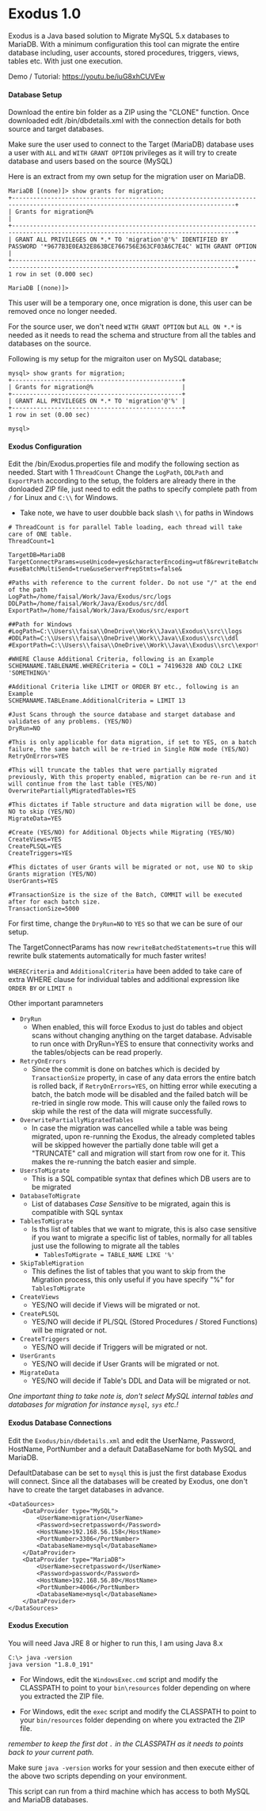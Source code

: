 # Exodus 1.0
Exodus is a Java based solution to Migrate MySQL 5.x databases to MariaDB. With a minimum configuration this tool can migrate the entire database including, user accounts, stored procedures, triggers, views, tables etc. With just one execution. 

Demo / Tutorial: https://youtu.be/iuG8xhCUVEw

#### Database Setup
Download the entire bin folder as a ZIP using the "CLONE" function. Once downloaded edit /bin/dbdetails.xml with the connection details for both source and target databases. 

Make sure the user used to connect to the Target (MariaDB) database uses a user with `ALL` and `WITH GRANT OPTION` privileges as it will try to create database and users based on the source (MySQL)

Here is an extract from my own setup for the migration user on MariaDB.
```
MariaDB [(none)]> show grants for migration;
+-------------------------------------------------------------------------------------------------------------------------------------+
| Grants for migration@%                                                                                                              |
+-------------------------------------------------------------------------------------------------------------------------------------+
| GRANT ALL PRIVILEGES ON *.* TO 'migration'@'%' IDENTIFIED BY PASSWORD '*9677B3E0EA32E863BCE766756E363CF03A6C7E4C' WITH GRANT OPTION |
+-------------------------------------------------------------------------------------------------------------------------------------+
1 row in set (0.000 sec)

MariaDB [(none)]>
```

This user will be a temporary one, once migration is done, this user can be removed once no longer needed.

For the source user, we don't need `WITH GRANT OPTION` but `ALL ON *.*` is needed as it needs to read the schema and structure from all the tables and databases on the source.

Following is my setup for the migraiton user on MySQL database;
```
mysql> show grants for migration;
+------------------------------------------------+
| Grants for migration@%                         |
+------------------------------------------------+
| GRANT ALL PRIVILEGES ON *.* TO 'migration'@'%' |
+------------------------------------------------+
1 row in set (0.00 sec)

mysql>
```

#### Exodus Configuration

Edit the /bin/Exodus.properties file and modify the following section as needed. Start with 1 `ThreadCount` Change the `LogPath`, `DDLPath` and `ExportPath` according to the setup, the folders are already there in the donloaded ZIP file, just need to edit the paths to specify complete path from `/` for Linux and `C:\\` for Windows. 

- Take note, we have to user doubble back slash `\\` for paths in Windows

```
# ThreadCount is for parallel Table loading, each thread will take care of ONE table.
ThreadCount=1

TargetDB=MariaDB
TargetConnectParams=useUnicode=yes&characterEncoding=utf8&rewriteBatchedStatements=true
#useBatchMultiSend=true&useServerPrepStmts=false&

#Paths with reference to the current folder. Do not use "/" at the end of the path
LogPath=/home/faisal/Work/Java/Exodus/src/logs
DDLPath=/home/faisal/Work/Java/Exodus/src/ddl
ExportPath=/home/faisal/Work/Java/Exodus/src/export

##Path for Windows
#LogPath=C:\\Users\\faisa\\OneDrive\\Work\\Java\\Exodus\\src\\logs
#DDLPath=C:\\Users\\faisa\\OneDrive\\Work\\Java\\Exodus\\src\\ddl
#ExportPath=C:\\Users\\faisa\\OneDrive\\Work\\Java\\Exodus\\src\\export

#WHERE Clause Additional Criteria, following is an Example
SCHEMANAME.TABLENAME.WHERECriteria = COL1 = 74196328 AND COL2 LIKE 'SOMETHING%'

#Additional Criteria like LIMIT or ORDER BY etc., following is an Example
SCHEMANAME.TABLEname.AdditionalCriteria = LIMIT 13

#Just Scans through the source database and starget database and validates of any problems. (YES/NO)
DryRun=NO

#This is only applicable for data migration, if set to YES, on a batch failure, the same batch will be re-tried in Single ROW mode (YES/NO)
RetryOnErrors=YES

#This will truncate the tables that were partially migrated previously, With this property enabled, migration can be re-run and it will continue from the last table (YES/NO)
OverwritePartiallyMigratedTables=YES

#This dictates if Table structure and data migration will be done, use NO to skip (YES/NO)
MigrateData=YES

#Create (YES/NO) for Additional Objects while Migrating (YES/NO)
CreateViews=YES
CreatePLSQL=YES
CreateTriggers=YES

#This dictates of user Grants will be migrated or not, use NO to skip Grants migration (YES/NO)
UserGrants=YES

#TransactionSize is the size of the Batch, COMMIT will be executed after for each batch size.
TransactionSize=5000
```

For first time, change the `DryRun=NO` to `YES` so that we can be sure of our setup.

The TargetConnectParams has now `rewriteBatchedStatements=true` this will rewrite bulk statements automatically for much faster writes!

`WHERECriteria` and `AdditionalCriteria` have been added to take care of extra WHERE clause for individual tables and additional expression like `ORDER BY` or `LIMIT n`

Other important paramneters

- `DryRun`
  - When enabled, this will force Exodus to just do tables and object scans without changing anything on the target database. Advisable to run once with DryRun=YES to ensure that connectivity works and the tables/objects can be read properly.
- `RetryOnErrors`
  - Since the commit is done on batches which is decided by `TransactionSize` property, in case of any data errors the entire batch is rolled back, if `RetryOnErrors=YES`, on hitting error while executing a batch, the batch mode will be disabled and the failed batch will be re-tried in single row mode. This will cause only the failed rows to skip while the rest of the data will migrate successfully. 
- `OverwritePartiallyMigratedTables`
  - In case the migration was cancelled while a table was being migrated, upon re-running the Exodus, the already completed tables will be skipped however the partially done table will get a "TRUNCATE" call and migration will start from row one for it. This makes the re-running the batch easier and simple.
- `UsersToMigrate`
  - This is a SQL compatible syntax that defines which DB users are to be migrated
- `DatabaseToMigrate`
  - List of databases *Case Sensitive* to be migrated, again this is compatible with SQL syntax
- `TablesToMigrate`
  - Is ths list of tables that we want to migrate, this is also case sensitive if you want to migrate a specific list of tables, normally for all tables just use the following to migrate all the tables
    - `TablesToMigrate = TABLE_NAME LIKE '%'`
- `SkipTableMigration`
  - This defines the list of tables that you want to skip from the Migration process, this only useful if you have specify "%" for `TablesToMigrate`
- `CreateViews`
  - YES/NO will decide if Views will be migrated or not.
- `CreatePLSQL`
  - YES/NO will decide if PL/SQL (Stored Procedures / Stored Functions) will be migrated or not.
- `CreateTriggers`
  - YES/NO will decide if Triggers will be migrated or not.
- `UserGrants`
  - YES/NO will decide if User Grants will be migrated or not.
- `MigrateData`
  - YES/NO will decide if Table's DDL and Data will be migrated or not.

*One important thing to take note is, don't select MySQL internal tables and databases for migration for instance `mysql`, `sys` etc.!*

#### Exodus Database Connections

Edit the `Exodus/bin/dbdetails.xml` and edit the UserName, Password, HostName, PortNumber and a default DataBaseName for both MySQL and MariaDB.

DefaultDatabase can be set to `mysql` this is just the first database Exodus will connect. Since all the databases will be created by Exodus, one don't have to create the target databases in advance.

```
<DataSources>
	<DataProvider type="MySQL">
		<UserName>migration</UserName>
		<Password>secretpassword</Password>
		<HostName>192.168.56.158</HostName>
		<PortNumber>3306</PortNumber>
		<DatabaseName>mysql</DatabaseName>
	</DataProvider>
	<DataProvider type="MariaDB">
		<UserName>secretpassword</UserName>
		<Password>password</Password>
		<HostName>192.168.56.80</HostName>
		<PortNumber>4006</PortNumber>
		<DatabaseName>mysql</DatabaseName>
	</DataProvider>
</DataSources>
```

#### Exodus Execution

You will need Java JRE 8 or higher to run this, I am using Java 8.x 

```
C:\> java -version
java version "1.8.0_191"
```

- For Windows, edit the `WindowsExec.cmd` script and modify the CLASSPATH to point to your `bin\resources` folder depending on where you extracted the ZIP file.

- For Windows, edit the `exec` script and modify the CLASSPATH to point to your `bin/resources` folder depending on where you extracted the ZIP file.

*remember to keep the first dot `.` in the CLASSPATH as it needs to points back to your current path.*

Make sure `java -version` works for your session and then execute either of the above two scripts depending on your environment.

This script can run from a third machine which has access to both MySQL and MariaDB databases.
